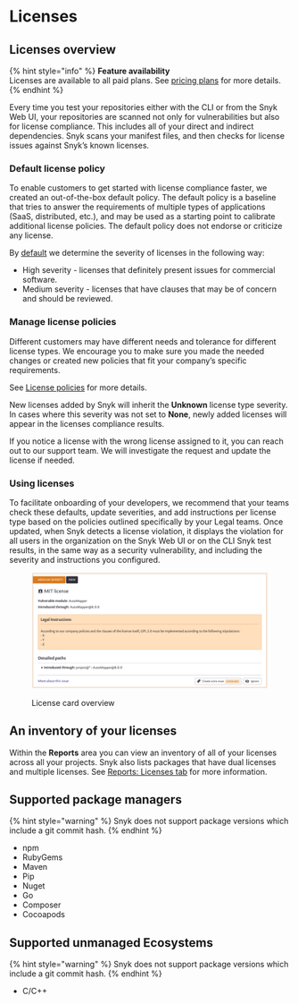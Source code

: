 # Licenses

## Licenses overview

{% hint style="info" %}
**Feature availability**\
Licenses are available to all paid plans. See [pricing plans](https://snyk.io/plans/) for more details.
{% endhint %}

Every time you test your repositories either with the CLI or from the Snyk Web UI, your repositories are scanned not only for vulnerabilities but also for license compliance. This includes all of your direct and indirect dependencies. Snyk scans your manifest files, and then checks for license issues against Snyk’s known licenses.

### Default license policy

To enable customers to get started with license compliance faster, we created an out-of-the-box default policy. The default policy is a baseline that tries to answer the requirements of multiple types of applications (SaaS, distributed, etc.), and may be used as a starting point to calibrate additional license policies. The default policy does not endorse or criticize any license.

By [default](../../../manage-issues/policies/shared-policies-overview.md) we determine the severity of licenses in the following way:

* High severity - licenses that definitely present issues for commercial software.
* Medium severity - licenses that have clauses that may be of concern and should be reviewed.

### Manage license policies

Different customers may have different needs and tolerance for different license types. We encourage you to make sure you made the needed changes or created new policies that fit your company’s specific requirements.

See [License policies](../../../manage-issues/policies/license-policies/) for more details.

New licenses added by Snyk will inherit the **Unknown** license type severity. In cases where this severity was not set to **None**, newly added licenses will appear in the licenses compliance results.

If you notice a license with the wrong license assigned to it, you can reach out to our support team. We will investigate the request and update the license if needed.

### Using licenses

To facilitate onboarding of your developers, we recommend that your teams check these defaults, update severities, and add instructions per license type based on the policies outlined specifically by your Legal teams. Once updated, when Snyk detects a license violation, it displays the violation for all users in the organization on the Snyk Web UI or on the CLI Snyk test results, in the same way as a security vulnerability, and including the severity and instructions you configured.

<figure><img src="../../../.gitbook/assets/image (2) (1) (1) (1) (1) (1) (1) (1) (1) (1) (1) (1) (1) (1) (1) (1) (1) (1) (1) (1) (1) (1) (1) (1) (1) (1) (2) (1) (1).png" alt="License card overview."><figcaption><p>License card overview</p></figcaption></figure>

## **An inventory of your licenses**

Within the **Reports** area you can view an inventory of all of your licenses across all your projects. Snyk also lists packages that have dual licenses and multiple licenses. See [Reports: Licenses tab](reports-licenses-tab.md) for more information.

## **Supported package managers**

{% hint style="warning" %}
Snyk does not support package versions which include a git commit hash.
{% endhint %}

* npm
* RubyGems
* Maven
* Pip
* Nuget
* Go
* Composer
* Cocoapods

## **Supported unmanaged Ecosystems**

{% hint style="warning" %}
Snyk does not support package versions which include a git commit hash.
{% endhint %}

* C/C++
